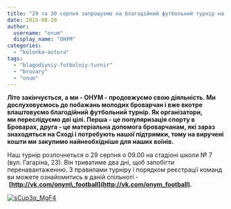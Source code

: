 ```yaml
---
title: "29 та 30 серпня запрошуємо на благодійний футбольний турнір на стадіоні 7 школи"
date: 2015-08-20
author: 
  username: "onum"
  display_name: "ОНУМ"
categories: 
  - "kolonka-avtora"
tags: 
  - "blagodiyniy-futbolniy-turnir"
  - "brovary"
  - "onum"
---
```


**Літо закінчується, а ми - ОНУМ - продовжуємо свою діяльність. Ми дослуховуємось до побажань молодих броварчан і вже вкотре влаштовуємо благодійний футбольний турнір. Як організатори, ми переслідуємо дві цілі. Перша - це популяризація спорту в Броварах, друга - це матеріальна допомога броварчанам, які зараз знаходяться на Сході і потребують нашої підтримки, тому на виручені кошти ми закупимо найнеобхідніше для наших воїнів.**

Наш турнір розпочнеться о 29 серпня о 09.00 на стадіоні школи № 7 (вул. Гагаріна, 23). Він триватиме два дні, щоб запобігти перенавантаженню. З правилами турніру і порядком реєстрації команд ви можете ознайомитись в даній спільноті - **[http://vk.com/onym\_football](http://vk.com/onym_football)**.

[![sCup3q_MgF4](https://mpz.brovary.org/wp-content/uploads/2015/08/sCup3q_MgF4.jpg)](https://mpz.brovary.org/wp-content/uploads/2015/08/sCup3q_MgF4.jpg)
